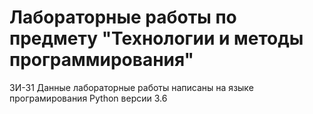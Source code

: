# Лабораторные работы по предмету "Технологии и методы программирования"
 ЗИ-31
Данные лабораторные работы написаны на языке програмирования Python версии 3.6
